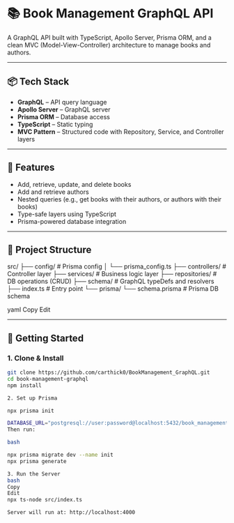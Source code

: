 # 📚 Book Management GraphQL API

A GraphQL API built with TypeScript, Apollo Server, Prisma ORM, and a clean MVC (Model-View-Controller) architecture to manage books and authors.

---

## 📦 Tech Stack

- **GraphQL** – API query language  
- **Apollo Server** – GraphQL server  
- **Prisma ORM** – Database access  
- **TypeScript** – Static typing  
- **MVC Pattern** – Structured code with Repository, Service, and Controller layers  

---

## 🚀 Features

- Add, retrieve, update, and delete books  
- Add and retrieve authors  
- Nested queries (e.g., get books with their authors, or authors with their books)  
- Type-safe layers using TypeScript  
- Prisma-powered database integration  

---

## 📁 Project Structure

src/
├── config/ # Prisma config
│ └── prisma_config.ts
├── controllers/ # Controller layer
├── services/ # Business logic layer
├── repositories/ # DB operations (CRUD)
├── schema/ # GraphQL typeDefs and resolvers
├── index.ts # Entry point
└── prisma/
└── schema.prisma # Prisma DB schema

yaml
Copy
Edit

---

## 🧰 Getting Started

### 1. Clone & Install

```bash
git clone https://github.com/carthick0/BookManagement_GraphQL.git
cd book-management-graphql
npm install

2. Set up Prisma

npx prisma init

DATABASE_URL="postgresql://user:password@localhost:5432/book_management"
Then run:

bash

npx prisma migrate dev --name init
npx prisma generate

3. Run the Server
bash
Copy
Edit
npx ts-node src/index.ts

Server will run at: http://localhost:4000